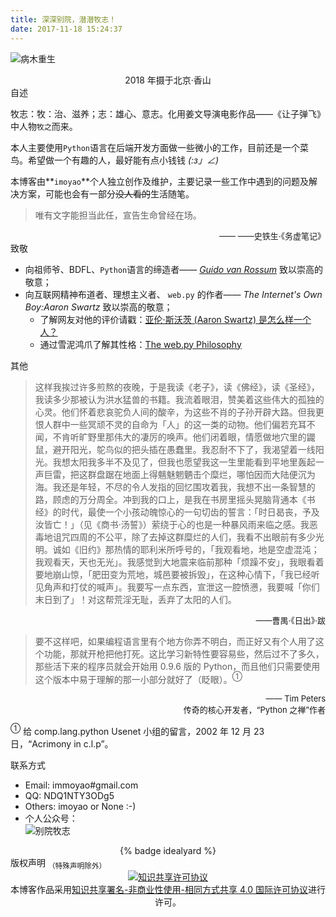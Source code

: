 ```yaml
---
title: 深深别院，潜潜牧志！
date: 2017-11-18 15:24:37
---
```

![病木重生](images/A-withered-tree-comes-to-life-again.jpg)
<center>
    <span> 2018 年摄于北京·香山</span>
</center>

<div class="slogan">
  <i class="fa fa-user"></i>    自述
</div>

牧志：牧：治、滋养；志：雄心、意志。化用姜文导演电影作品——《让子弹飞》中人物`牧之`而来。

本人主要使用`Python`语言在后端开发方面做一些微小的工作，目前还是一个菜鸟。希望做一个有趣的人，最好能有点小钱钱 _(:з」∠)_

本博客由**`imoyao`**个人独立创作及维护，主要记录一些工作中遇到的问题及解决方案，可能也会有一部分~~没人看的~~生活随笔。
> 唯有文字能担当此任，宣告生命曾经在场。
<div align = right> <font size = 2>—— ——史铁生·《务虚笔记》 </font> </div>

<div class="slogan">
  <i class="fa fa-heartbeat"></i>   致敬
</div>

- 向祖师爷、BDFL、`Python`语言的缔造者—— [_Guido van Rossum_](https://gvanrossum.github.io/) 致以崇高的敬意；
- 向互联网精神布道者、理想主义者、 `web.py` 的作者—— *The Internet's Own Boy:Aaron Swartz* 致以崇高的敬意；  
    - 了解网友对他的评价请戳：[亚伦·斯沃茨 (Aaron Swartz) 是怎么样一个人？](https://www.zhihu.com/question/20711220)
    - 通过雪泥鸿爪了解其性格：[The web.py Philosophy](http://webpy.org/philosophy)

<div class="slogan">
  <i class="fa fa-bell"></i>    其他
</div>

>这样我挨过许多煎熬的夜晚，于是我读《老子》，读《佛经》，读《圣经》，我读多少那被认为洪水猛兽的书籍。我流着眼泪，赞美着这些伟大的孤独的心灵。他们怀着悲哀驼负人间的酸辛，为这些不肖的子孙开辟大路。但我更恨人群中一些冥顽不灵的自命为「人」的这一类的动物。他们偏若充耳不闻，不肯听旷野里那伟大的凄厉的唤声。他们闭着眼，情愿做地穴里的鼹鼠，避开阳光，鸵鸟似的把头插在愚蠢里。我忍耐不下了，我渴望着一线阳光。我想太阳我多半不及见了，但我也愿望我这一生里能看到平地里轰起一声巨雷，把这群盘踞在地面上得魑魅魍魉击个糜烂，哪怕因而大陆便沉为海。我还是年轻，不尽的令人发指的回忆围攻着我，我想不出一条智慧的路，顾虑的万分周全。冲到我的口上，是我在书房里摇头晃脑背通本《书经》的时代，最使一个小孩动魄惊心的一句切齿的誓言：「时日曷丧，予及汝皆亡！」（见《商书·汤誓》）萦绕于心的也是一种暴风雨来临之感。我恶毒地诅咒四周的不公平，除了去掉这群糜烂的人们，我看不出眼前有多少光明。诚如《旧约》那热情的耶利米所呼号的，「我观看地，地是空虚混沌；我观看天，天也无光」。我感觉到大地震来临前那种「烦躁不安」，我眼看着要地崩山惊，「肥田变为荒地，城邑要被拆毁」，在这种心情下，「我已经听见角声和打仗的喊声」。我要写一点东西，宣泄这一腔愤懑，我要喊「你们末日到了」！对这帮荒淫无耻，丢弃了太阳的人们。
<div align = right> <font size = 2> ——曹禺·《日出》·跋 </font> </div>

>要不这样吧，如果编程语言里有个地方你弄不明白，而正好又有个人用了这个功能，那就开枪把他打死。这比学习新特性要容易些，然后过不了多久，那些活下来的程序员就会开始用 0.9.6 版的 Python，而且他们只需要使用这个版本中易于理解的那一小部分就好了（眨眼）。<sup>①</sup>
<div align = right> <font size = 2>—— Tim Peters <br> 传奇的核心开发者，“Python 之禅”作者 </font> </div>

<sup>①</sup> 给 comp.lang.python Usenet 小组的留言，2002 年 12 月 23 日，“Acrimony in c.l.p”。

<div class="slogan">
  <i class="fa fa-handshake"></i>   联系方式
</div>

- Email: immoyao#gmail.com
- QQ: NDQ1NTY3ODg5
- Others: imoyao or None :-)
- 个人公众号：  
![别院牧志](https://open.weixin.qq.com/qr/code?username=idealyard)
<center>
    {% badge idealyard %}
</center>

<div class="slogan">
  <i class="fa fa-copyright"></i>   版权声明 <sub>（特殊声明除外）</sub>
</div>
    <center>
        <a rel="license" href="http://creativecommons.org/licenses/by-nc-sa/4.0/"><img alt="知识共享许可协议" style="border-width:0" src="https://i.creativecommons.org/l/by-nc-sa/4.0/88x31.png" /></a><br />本博客作品采用<a rel="license" href="http://creativecommons.org/licenses/by-nc-sa/4.0/">知识共享署名-非商业性使用-相同方式共享 4.0 国际许可协议</a>进行许可。
    </center>